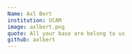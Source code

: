 ```yaml
---
Name: Axl Bert
institution: UCAM
image: axlbert.png
quote: All your base are belong to us
github: axlbert
---
```

